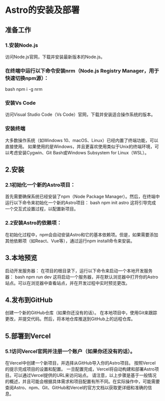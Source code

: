 # Astro的安装及部署
## 准备工作
### 1.安装Node.js
  访问Node.js官网，下载并安装最新版本的Node.js。
 ### 在终端中运行以下命令安装nrm（Node.js Registry Manager，用于快速切换npm源）：
bash
npm i -g nrm
### 安装Vs Code
访问Visual Studio Code（Vs Code）官网，下载并安装适合操作系统的版本。
### 安装终端
大多数操作系统（如Windows 10、macOS、Linux）已经内置了终端功能，可以直接使用。
如果使用的是Windows，并且更喜欢使用类似于Unix的终端环境，可以考虑安装Cygwin、Git Bash或Windows Subsystem for Linux（WSL）。
## 2.安装
### 2.1初始化一个新的Astro项目：
首先需要确保系统已经安装了npm（Node Package Manager）。然后，在终端中运行以下命令来初始化一个新的Astro项目：
bash
npm init astro
这将引导完成一个交互式设置过程，以配置新项目。

### 2.2安装Astro的依赖项：
在初始化过程中，npm会自动安装Astro和它的基本依赖项。但是，如果需要添加其他依赖项（如React、Vue等），通过运行npm install命令来安装。
## 3.本地预览
启动开发服务器：
在项目的根目录下，运行以下命令来启动一个本地开发服务器：
bash
npm run dev
这将启动一个服务器，并在默认浏览器中打开你的Astro站点。可以在浏览器中查看站点，并在开发过程中实时预览更改。
## 4.发布到GitHub
创建一个新的GitHub仓库（如果你还没有的话）。
在本地项目中，使用Git来跟踪更改，并提交代码。然后，将本地仓库推送到GitHub上的远程仓库。
## 5.部署到Vercel
### 5.1访问Vercel官网并注册一个账户（如果你还没有的话）。
在Vercel中创建一个新项目，并选择从GitHub导入你的Astro项目。
按照Vercel的提示完成项目的设置和配置。
一旦配置完成，Vercel将自动构建和部署Astro项目。可以通过Vercel提供的URL来访问站点。
请注意，以上步骤是基于一般情况的概述，并且可能会根据具体需求和项目配置有所不同。在实际操作中，可能需要查阅Astro、npm、Git、GitHub和Vercel的官方文档以获取更详细和准确的信息。